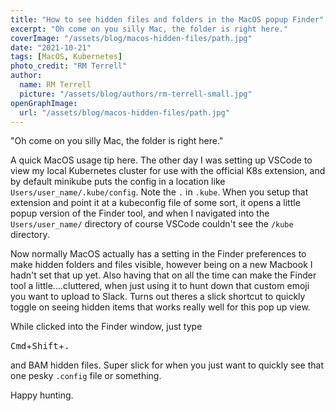 ```yaml
---
title: "How to see hidden files and folders in the MacOS popup Finder"
excerpt: "Oh come on you silly Mac, the folder is right here."
coverImage: "/assets/blog/macos-hidden-files/path.jpg"
date: "2021-10-21"
tags: [MacOS, Kubernetes]
photo_credit: "RM Terrell"
author:
  name: RM Terrell
  picture: "/assets/blog/authors/rm-terrell-small.jpg"
openGraphImage:
  url: "/assets/blog/macos-hidden-files/path.jpg"
---
```


"Oh come on you silly Mac, the folder is right here."

A quick MacOS usage tip here. The other day I was setting up VSCode to view my local Kubernetes cluster for use with the official K8s extension, and by default minikube puts the config in a location like `Users/user_name/.kube/config`. Note the `.` in `.kube`. When you setup that extension and point it at a kubeconfig file of some sort, it opens a little popup version of the Finder tool, and when I navigated into the `Users/user_name/` directory of course VSCode couldn't see the `/kube` directory.

Now normally MacOS actually has a setting in the Finder preferences to make hidden folders and files visible, however being on a new Macbook I hadn't set that up yet. Also having that on all the time can make the Finder tool a little....cluttered, when just using it to hunt down that custom emoji you want to upload to Slack. Turns out theres a slick shortcut to quickly toggle on seeing hidden items that works really well for this pop up view.

While clicked into the Finder window, just type

<kbd>Cmd</kbd>+<kbd>Shift</kbd>+<kbd>.</kbd>

and BAM hidden files. Super slick for when you just want to quickly see that one pesky `.config` file or something.

Happy hunting.
